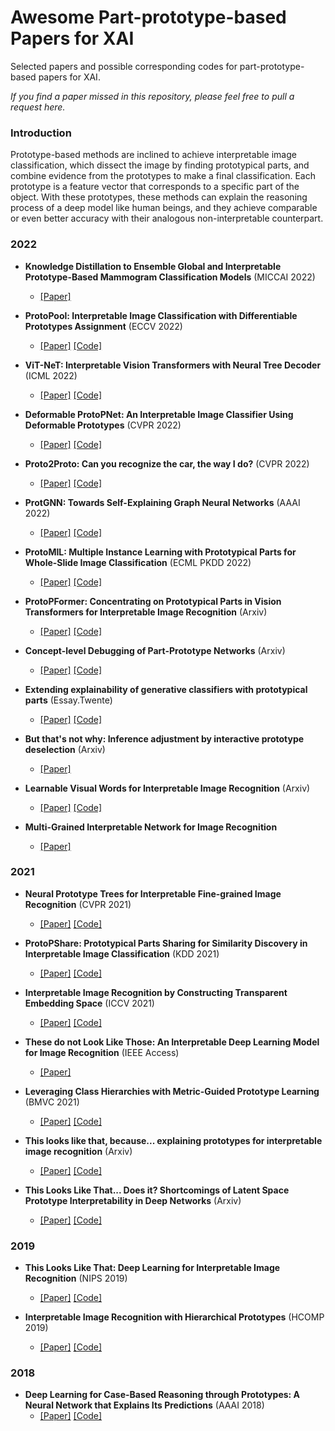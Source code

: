 # Awesome Part-prototype-based Papers for XAI

Selected papers and possible corresponding codes for part-prototype-based papers for XAI.

*If you find a paper missed in this repository, please feel free to pull a request here.*

### Introduction

Prototype-based methods are inclined to achieve interpretable image classification, which dissect the image by finding prototypical parts, and combine evidence from the prototypes to make a final classification. Each prototype is a feature vector that corresponds to a specific part of the object. With these prototypes, these methods can explain the reasoning process of a deep model like human beings, and they achieve comparable or even better accuracy with their analogous non-interpretable counterpart.

### 2022

* **Knowledge Distillation to Ensemble Global and Interpretable Prototype-Based Mammogram Classification Models** (MICCAI 2022)
  * [[Paper]](https://link.springer.com/chapter/10.1007/978-3-031-16437-8_2)

* **ProtoPool: Interpretable Image Classification with Differentiable Prototypes Assignment** (ECCV 2022)
  * [[Paper]](https://arxiv.org/abs/2112.02902) [[Code]](https://github.com/gmum/ProtoPool)

* **ViT-NeT: Interpretable Vision Transformers with Neural Tree Decoder** (ICML 2022)
  * [[Paper]](https://proceedings.mlr.press/v162/kim22g/kim22g.pdf) [[Code]](https://github.com/jumpsnack/ViT-NeT)

* **Deformable ProtoPNet: An Interpretable Image Classifier Using Deformable Prototypes** (CVPR 2022)
  * [[Paper]](https://openaccess.thecvf.com/content/CVPR2022/papers/Donnelly_Deformable_ProtoPNet_An_Interpretable_Image_Classifier_Using_Deformable_Prototypes_CVPR_2022_paper.pdf) [[Code]](https://github.com/jdonnelly36/Deformable-ProtoPNet)

* **Proto2Proto: Can you recognize the car, the way I do?** (CVPR 2022)
  * [[Paper]](https://openaccess.thecvf.com/content/CVPR2022/papers/Keswani_Proto2Proto_Can_You_Recognize_the_Car_the_Way_I_Do_CVPR_2022_paper.pdf) [[Code]](https://github.com/archmaester/proto2proto)

* **ProtGNN: Towards Self-Explaining Graph Neural Networks** (AAAI 2022)
  * [[Paper]](https://ojs.aaai.org/index.php/AAAI/article/download/20898/20657) [[Code]](https://github.com/zaixizhang/ProtGNN)

* **ProtoMIL: Multiple Instance Learning with Prototypical Parts for Whole-Slide Image Classification** (ECML PKDD 2022)
  * [[Paper]](https://2022.ecmlpkdd.org/wp-content/uploads/2022/09/sub_346.pdf) [[Code]](https://github.com/apardyl/ProtoMIL)

* **ProtoPFormer: Concentrating on Prototypical Parts in Vision Transformers for Interpretable Image Recognition** (Arxiv)
  * [[Paper]](https://arxiv.org/pdf/2208.10431.pdf) [[Code]](https://github.com/zju-vipa/ProtoPFormer)

* **Concept-level Debugging of Part-Prototype Networks** (Arxiv)
  * [[Paper]](https://arxiv.org/pdf/2205.15769.pdf) [[Code]](https://github.com/abonte/protopdebug)

* **Extending explainability of generative classifiers with
prototypical parts** (Essay.Twente)
  * [[Paper]](http://essay.utwente.nl/90644/1/Peters_MA_EEMCS.pdf) [[Code]](https://github.com/Michiexb/ProtINN)

* **But that's not why: Inference adjustment by interactive prototype deselection** (Arxiv)
  * [[Paper]](https://arxiv.org/pdf/2203.10087.pdf)

* **Learnable Visual Words for Interpretable Image Recognition** (Arxiv)
  * [[Paper]](https://arxiv.org/pdf/2205.10724.pdf) [[Code]](https://github.com/LearnableVW/Learnable-Visual-Words)

* **Multi-Grained Interpretable Network for Image Recognition**
  * [[Paper]](https://zeyiwen.github.io/papers/icpr22-interpretable_nn.pdf)

### 2021

* **Neural Prototype Trees for Interpretable Fine-grained Image Recognition** (CVPR 2021)
  * [[Paper]](https://openaccess.thecvf.com/content/CVPR2021/papers/Nauta_Neural_Prototype_Trees_for_Interpretable_Fine-Grained_Image_Recognition_CVPR_2021_paper.pdf) [[Code]](https://github.com/M-Nauta/ProtoTree)

* **ProtoPShare: Prototypical Parts Sharing for Similarity Discovery
in Interpretable Image Classification** (KDD 2021)
  * [[Paper]](https://dl.acm.org/doi/abs/10.1145/3447548.3467245) [[Code]](https://github.com/gmum/ProtoPShare)

* **Interpretable Image Recognition by Constructing Transparent Embedding Space** (ICCV 2021)
  * [[Paper]](https://openaccess.thecvf.com/content/ICCV2021/papers/Wang_Interpretable_Image_Recognition_by_Constructing_Transparent_Embedding_Space_ICCV_2021_paper.pdf) [[Code]](https://github.com/JackeyWang96/TesNet)

* **These do not Look Like Those: An Interpretable Deep Learning Model for Image Recognition** (IEEE Access)
  * [[Paper]](https://ieeexplore.ieee.org/document/9373404)

* **Leveraging Class Hierarchies with Metric-Guided Prototype Learning** (BMVC 2021)
  * [[Paper]](https://www.bmvc2021-virtualconference.com/assets/papers/0084.pdf) [[Code]](https://github.com/VSainteuf/metric-guided-prototypes-pytorch)

* **This looks like that, because... explaining prototypes for interpretable image recognition** (Arxiv)
  * [[Paper]](https://arxiv.org/pdf/2011.02863.pdf) [[Code]](https://github.com/M-Nauta/Explaining_Prototypes)

* **This Looks Like That... Does it? Shortcomings of Latent Space Prototype Interpretability in Deep Networks** (Arxiv)
  * [[Paper]](https://arxiv.org/pdf/2105.02968.pdf) [[Code]](https://github.com/fanconic/this-does-not-look-like-that)

### 2019

* **This Looks Like That: Deep Learning for Interpretable Image Recognition** (NIPS 2019)
  * [[Paper]](https://proceedings.neurips.cc/paper/2019/file/adf7ee2dcf142b0e11888e72b43fcb75-Paper.pdf) [[Code]](https://github.com/cfchen-duke/ProtoPNet)

* **Interpretable Image Recognition with Hierarchical Prototypes** (HCOMP 2019)
  * [[Paper]](https://ojs.aaai.org/index.php/HCOMP/article/view/5265) [[Code]](https://github.com/peterbhase/interpretable-image)

### 2018

* **Deep Learning for Case-Based Reasoning through Prototypes:
A Neural Network that Explains Its Predictions** (AAAI 2018)
  * [[Paper]](https://ojs.aaai.org/index.php/AAAI/article/view/11771) [[Code]](https://github.com/OscarcarLi/PrototypeDL)
